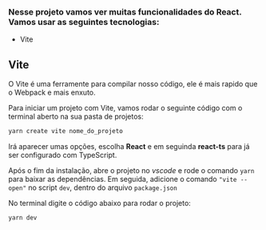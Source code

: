 ### Nesse projeto vamos ver muitas funcionalidades do React. Vamos usar as seguintes tecnologias:

- Vite

## Vite
O Vite é uma ferramente para compilar nosso código, ele é mais rapido que o Webpack e mais enxuto.

Para iniciar um projeto com Vite, vamos rodar o seguinte código com o terminal aberto na sua pasta de projetos:

```cmd
yarn create vite nome_do_projeto
```

Irá aparecer umas opções, escolha **React** e em seguinda **react-ts** para já ser configurado com TypeScript.

Após o fim da instalação, abre o projeto no *vscode* e rode o comando `yarn` para baixar as dependências. Em seguida, adicione o comando `"vite --open"` no script `dev`, dentro do arquivo `package.json`


No terminal digite o código abaixo para rodar o projeto:
```
yarn dev
```
